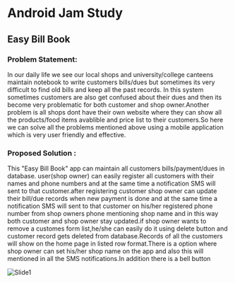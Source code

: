 # Android Jam Study
## Easy Bill Book


### Problem Statement:
In our daily life we see our local shops and university/college canteens maintain notebook to write customers bills/dues but sometimes its very difficult to find old bills    and keep all the past records. In this system sometimes customers are also get confused about their dues and then its become very problematic for both customer and shop        owner.Another problem is all shops dont have their own website where they can show all the products/food items avablible and price list to their customers.So here we can solve all the problems mentioned above using a mobile application which is very user friendly and effective.
    
### Proposed Solution :
This "Easy Bill Book" app can maintain all customers bills/payment/dues in database. user(shop owner) can easily register all customers with their names and phone numbers   and at the same time a notification SMS will sent to that customer.after registering customer shop owner can update their bill/due records when new payment is done and at the same time a notification SMS will sent to that customer on his/her registered phone number from shop owners phone mentioning shop name and in this way both customer and shop owner stay updated.if shop owner wants to remove a customes form list,he/she can easily do it using delete button and customer record gets deleted from database.Records of all the customers will show on the home page in listed row format.There is a option where shop owner can set his/her shop name on the app and also this will mentioned in all the SMS notifications.In addition there is a bell button  

![Slide1](https://user-images.githubusercontent.com/92887905/147879333-b5dc36bc-b1ac-4a69-8825-05fe67002368.JPG)
